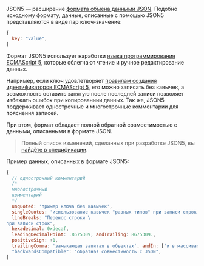 JSON5 — расширение [формата обмена данными JSON](https://example.com). Подобно исходному формату, данные, описанные с помощью JSON5 представляются в виде пар ключ-значение:

```js
{
  key: "value",
}
```

Формат JSON5 использует наработки [языка программирования ECMAScript 5](https://example.com), которые облегчают чтение и ручное редактирование данных.

Например, если ключ удовлетворяет [правилам создания идентификаторов ECMAScript 5](https://example.com), его можно записать без кавычек, а возможность оставить запятую после последней записи позволяет избежать ошибок при копированиии данных. Так же, JSON5 поддерживает однострочные и многострочные комментарии для пояснения записей.

При этом, формат обладает полной обратной совместимостью с данными, описанными в формате JSON. 

>Полный список изменений, сделанных при разработке JSON5, вы [найдёте в спецификации](https://json5.org/). 

Пример данных, описанных в формате JSON5:

```js
{
  // однострочный комментарий
  /*
  многострочный
  комментарий
  */
  unquoted: 'пример ключа без кавычек',
  singleQuotes: 'использование кавычек "разных типов" при записи строк',
  lineBreaks: "Перенос строки \
при записи строк",
  hexadecimal: 0xdecaf,
  leadingDecimalPoint: .8675309, andTrailing: 8675309.,
  positiveSign: +1,
  trailingComma: 'замыкающая запятая в объектах', andIn: ['и в массивах',],
  "backwardsCompatible": "обратная совместимость с JSON",
}
```